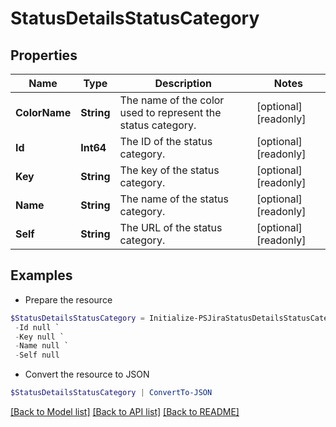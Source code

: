 # StatusDetailsStatusCategory
## Properties

Name | Type | Description | Notes
------------ | ------------- | ------------- | -------------
**ColorName** | **String** | The name of the color used to represent the status category. | [optional] [readonly] 
**Id** | **Int64** | The ID of the status category. | [optional] [readonly] 
**Key** | **String** | The key of the status category. | [optional] [readonly] 
**Name** | **String** | The name of the status category. | [optional] [readonly] 
**Self** | **String** | The URL of the status category. | [optional] [readonly] 

## Examples

- Prepare the resource
```powershell
$StatusDetailsStatusCategory = Initialize-PSJiraStatusDetailsStatusCategory  -ColorName null `
 -Id null `
 -Key null `
 -Name null `
 -Self null
```

- Convert the resource to JSON
```powershell
$StatusDetailsStatusCategory | ConvertTo-JSON
```

[[Back to Model list]](../README.md#documentation-for-models) [[Back to API list]](../README.md#documentation-for-api-endpoints) [[Back to README]](../README.md)

